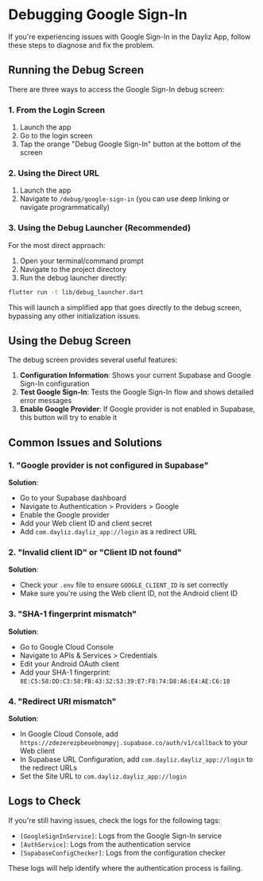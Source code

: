 # Debugging Google Sign-In

If you're experiencing issues with Google Sign-In in the Dayliz App, follow these steps to diagnose and fix the problem.

## Running the Debug Screen

There are three ways to access the Google Sign-In debug screen:

### 1. From the Login Screen

1. Launch the app
2. Go to the login screen
3. Tap the orange "Debug Google Sign-In" button at the bottom of the screen

### 2. Using the Direct URL

1. Launch the app
2. Navigate to `/debug/google-sign-in` (you can use deep linking or navigate programmatically)

### 3. Using the Debug Launcher (Recommended)

For the most direct approach:

1. Open your terminal/command prompt
2. Navigate to the project directory
3. Run the debug launcher directly:

```bash
flutter run -t lib/debug_launcher.dart
```

This will launch a simplified app that goes directly to the debug screen, bypassing any other initialization issues.

## Using the Debug Screen

The debug screen provides several useful features:

1. **Configuration Information**: Shows your current Supabase and Google Sign-In configuration
2. **Test Google Sign-In**: Tests the Google Sign-In flow and shows detailed error messages
3. **Enable Google Provider**: If Google provider is not enabled in Supabase, this button will try to enable it

## Common Issues and Solutions

### 1. "Google provider is not configured in Supabase"

**Solution**:
- Go to your Supabase dashboard
- Navigate to Authentication > Providers > Google
- Enable the Google provider
- Add your Web client ID and client secret
- Add `com.dayliz.dayliz_app://login` as a redirect URL

### 2. "Invalid client ID" or "Client ID not found"

**Solution**:
- Check your `.env` file to ensure `GOOGLE_CLIENT_ID` is set correctly
- Make sure you're using the Web client ID, not the Android client ID

### 3. "SHA-1 fingerprint mismatch"

**Solution**:
- Go to Google Cloud Console
- Navigate to APIs & Services > Credentials
- Edit your Android OAuth client
- Add your SHA-1 fingerprint: `8E:C5:58:DD:C3:58:FB:43:32:53:39:E7:F8:74:D8:A6:E4:AE:C6:18`

### 4. "Redirect URI mismatch"

**Solution**:
- In Google Cloud Console, add `https://zdezerezpbeuebnompyj.supabase.co/auth/v1/callback` to your Web client
- In Supabase URL Configuration, add `com.dayliz.dayliz_app://login` to the redirect URLs
- Set the Site URL to `com.dayliz.dayliz_app://login`

## Logs to Check

If you're still having issues, check the logs for the following tags:

- `[GoogleSignInService]`: Logs from the Google Sign-In service
- `[AuthService]`: Logs from the authentication service
- `[SupabaseConfigChecker]`: Logs from the configuration checker

These logs will help identify where the authentication process is failing.
